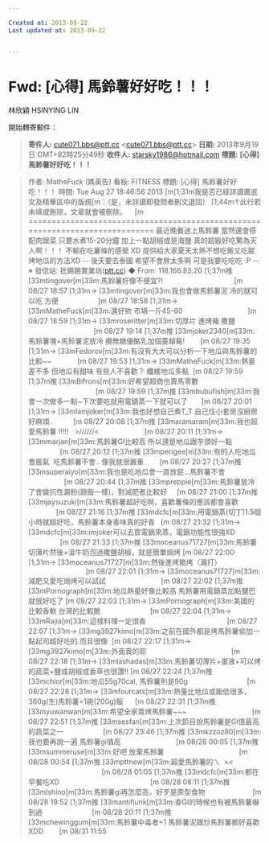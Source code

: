 ```yaml
---

Created at: 2013-09-22
Last updated at: 2013-09-22


---
```


# Fwd: [心得] 馬鈴薯好好吃！！！


林欣穎 HSINYING LIN

開始轉寄郵件：

> **寄件人:** [cute071.bbs@ptt.cc](mailto:cute071.bbs@ptt.cc) <[cute071.bbs@ptt.cc](mailto:cute071.bbs@ptt.cc)\>
> **日期:** 2013年9月19日 GMT+82時25分49秒
> **收件人:** [starsky1986@hotmail.com](mailto:starsky1986@hotmail.com)
> **標題:** **\[心得\] 馬鈴薯好好吃！！！**

> 作者: MatheFuck (媽英告) 看板: FITNESS
> 標題: \[心得\] 馬鈴薯好好吃！！！
> 時間: Tue Aug 27 18:46:56 2013
> \[m\[1;31m我是否已經詳讀置底文及精華區中的版規\[m：（是，未詳讀即發問者刪文退回）
> \[1;44m↑此行若未填或刪除，文章就會被刪除。    \[m
> \=============================================================================
> 最近晚餐迷上馬鈴薯
> 當然還會搭配肉跟菜
> 只要水煮15-20分鐘
> 加上一點胡椒或是海鹽
> 真的超級好吃驚為天人啊！！！
> 不輸在吃薯條的感覺 XD
> 提供給大家夏天太熱不想吃飯又吃膩烤地瓜的方法XD
> \--
> 後天要去泰國
> 希望不會胖太多啊
> 可是我要吃吃吃 :P
> \--
> ※ 發信站: 批踢踢實業坊([ptt.cc](http://ptt.cc))
> ◆ From: 118.166.83.20
> \[1;37m推 \[33mtingover\[m\[33m:馬鈴薯好像不便宜?!                                    \[m 08/27 18:57
> \[1;31m→ \[33mtingover\[m\[33m:我也會做馬鈴薯泥 冷的就可以吃 方便                    \[m 08/27 18:58
> \[1;31m→ \[33mMatheFuck\[m\[33m:還好欸 市場一斤45-60                                 \[m 08/27 18:59
> \[1;31m→ \[33mroseritter\[m\[33m:切厚片 進烤箱 撒鹽                                  \[m 08/27 19:14
> \[1;37m推 \[33mjoker2340\[m\[33m:馬鈴薯塊+馬鈴薯泥放冷 攪無糖優酪乳加個蔓越莓!        \[m 08/27 19:35
> \[1;31m→ \[33mFedorov\[m\[33m:有沒有大大可以分析一下地瓜與馬鈴薯的比較~~             \[m 08/27 19:53
> \[1;31m→ \[33mMatheFuck\[m\[33m:熱量差不多 但地瓜有甜味 有些人不喜歡？ 纖維地瓜多點  \[m 08/27 19:59
> \[1;37m推 \[33mBifrons\[m\[33m:好希望超商也賣馬零數                                   \[m 08/27 19:59
> \[1;37m推 \[33mbubufish\[m\[33m:我會一次做多一點~下次要吃就用電鍋蒸一下就可以了       \[m 08/27 20:01
> \[1;31m→ \[33mIamjoker\[m\[33m:我也好想自己煮T\_T 自己住小套房沒廚房好麻煩..          \[m 08/27 20:08
> \[1;37m推 \[33maramaram\[m\[33m:我也超愛馬鈴薯 !!!!!   >//////<                       \[m 08/27 20:11
> \[1;31m→ \[33mmarjan\[m\[33m:馬鈴薯GI比較高 所以還是地瓜跟芋頭好一點                 \[m 08/27 20:12
> \[1;37m推 \[33mperigee\[m\[33m:有的人吃地瓜會脹氣  吃馬鈴薯不會.. 像我就很嚴重        \[m 08/27 20:27
> \[1;37m推 \[33msuperaiyo\[m\[33m:我也是吃地瓜會一直放屁…馬鈴薯不會                   \[m 08/27 20:44
> \[1;37m推 \[33mpreppie\[m\[33m:馬鈴薯放冷了會變抗性澱粉(跟飯一樣)，對減肥者比較好     \[m 08/27 21:00
> \[1;37m推 \[33mjaysuzuki\[m\[33m:馬鈴薯超好吃啊，喜歡薯條的應該都會喜歡               \[m 08/27 21:16
> \[1;37m推 \[33mdcfc\[m\[33m:用電鍋蒸(切丁)1.5個小時就超好吃，馬鈴薯本身香味真的好香   \[m 08/27 21:32
> \[1;31m→ \[33mdcfc\[m\[33m:imjoker可以去買電鍋來蒸，電鍋功能性很強XD                 \[m 08/27 21:33
> \[1;37m推 \[33moceanus71727\[m\[33m:馬鈴薯切薄片然後+溫牛奶泡過撒鹽胡椒，就是簡單焗烤 \[m 08/27 22:00
> \[1;31m→ \[33moceanus71727\[m\[33m:然後進烤箱烤（漏打）                              \[m 08/27 22:01
> \[1;31m→ \[33moceanus71727\[m\[33m:減肥又愛吃焗烤可以試試                            \[m 08/27 22:02
> \[1;37m推 \[33mPornograph\[m\[33m:地瓜熱量好像比較高 馬鈴薯用電鍋蒸加點鹽巴就很好吃了 \[m 08/27 22:03
> \[1;31m→ \[33mPornograph\[m\[33m:美國的比較香軟 台灣的比較脆                         \[m 08/27 22:04
> \[1;31m→ \[33mRajia\[m\[33m:這樣料理一定很香                                         \[m 08/27 22:07
> \[1;31m→ \[33mg3927kimo\[m\[33m:之前在國外都是烤馬鈴薯偷加一點起司超好吃的.而且很像  \[m 08/27 22:17
> \[1;31m→ \[33mg3927kimo\[m\[33m:外面賣的耶                                           \[m 08/27 22:18
> \[1;31m→ \[33mlashadas\[m\[33m:馬鈴薯切薄片+蛋液+可以烤的蔬菜+鹽或胡椒或香草也很讚!! \[m 08/27 22:24
> \[1;37m推 \[33mchlor\[m\[33m:地瓜55g70cal, 馬鈴薯則是90g                              \[m 08/27 22:28
> \[1;31m→ \[33mfourcats\[m\[33m:熱量比地瓜或飯低很多，360g(生)馬鈴薯=1碗(200g)飯      \[m 08/27 22:31
> \[1;37m推 \[33myuwanwan\[m\[33m:希望全家賣烤馬鈴薯~~~                                 \[m 08/27 22:51
> \[1;37m推 \[33msesfan\[m\[33m:上次節目說馬鈴薯是GI值最高的蔬菜之一                    \[m 08/27 23:46
> \[1;37m推 \[33mkzzoz80\[m\[33m:我也要再說一遍 馬鈴薯gi值高                            \[m 08/28 00:05
> \[1;37m推 \[33msummeruse\[m\[33m:好吧 放棄馬鈴薯                                      \[m 08/28 00:54
> \[1;37m推 \[33mpttnew\[m\[33m:超愛馬鈴薯的ㄟ  ><                                      \[m 08/28 01:05
> \[1;37m推 \[33mdcfc\[m\[33m:都在早餐吃XD                                              \[m 08/28 08:11
> \[1;37m推 \[33mIshino\[m\[33m:馬鈴薯gi再怎麼高，好歹是原型食物                        \[m 08/28 19:52
> \[1;37m推 \[33mantiflunk\[m\[33m:查GI的時候也有被馬鈴薯嚇到過                         \[m 08/28 20:11
> \[1;37m推 \[33mchewinggum\[m\[33m:馬鈴薯中毒者+1 馬鈴薯泥跟炒馬鈴薯都好喜歡XDD        \[m 08/31 11:55

